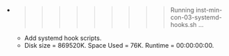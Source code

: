 * >>>>>>>>> Running inst-min-con-03-systemd-hooks.sh ...
  * Add systemd hook scripts.
  * Disk size = 869520K. Space Used = 76K. Runtime = 00:00:00:00.

